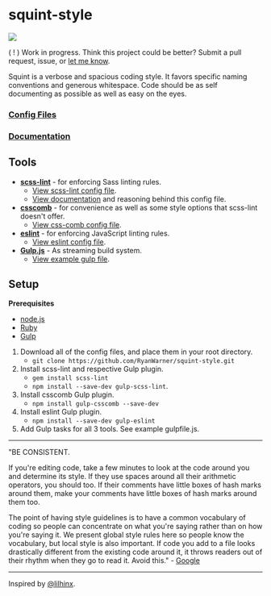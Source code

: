 # squint-style
![](http://squint-style.guide/images/squinty-face-small.svg)

( ! ) Work in progress. Think this project could be better? Submit a pull request, issue, or [let me know](http://twitter.com/_rywar).

Squint is a verbose and spacious coding style. It favors specific naming conventions and generous whitespace. Code should be as self documenting as possible as well as easy on the eyes.

### [Config Files](https://github.com/RyanWarner/squint-style/tree/master/config-files)
### [Documentation](https://github.com/RyanWarner/squint-style/tree/master/docs)

## Tools
* **[scss-lint]()** - for enforcing Sass linting rules.
	* [View scss-lint config file](https://github.com/RyanWarner/squint-style/blob/master/config-files/scss-linting-config.yml).
	* [View documentation](https://github.com/RyanWarner/squint-style/blob/master/docs/scss-linting-documentation.md) and reasoning behind this config file.
* **[csscomb]()** - for convenience as well as some style options that scss-lint doesn't offer.
	* [View css-comb config file](https://github.com/RyanWarner/squint-style/blob/master/config-files/.csscomb.json).
* **[eslint]()** - for enforcing JavaScript linting rules.
	* [View eslint config file]().
* **[Gulp.js]()** - As streaming build system.
	* [View example gulp file]().

## Setup

**Prerequisites**

- [node.js](http://nodejs.org/)
- [Ruby](https://www.ruby-lang.org/en/)
- [Gulp](https://github.com/gulpjs/gulp/)


1. Download all of the config files, and place them in your root directory.
	* `git clone https://github.com/RyanWarner/squint-style.git`
2. Install scss-lint and respective Gulp plugin.
	* `gem install scss-lint`
	* `npm install --save-dev gulp-scss-lint`.
3. Install csscomb Gulp plugin.
	* `npm install gulp-csscomb --save-dev`
4. Install eslint Gulp plugin.
	* `npm install --save-dev gulp-eslint`
5. Add Gulp tasks for all 3 tools. See example gulpfile.js.

- - -

"BE CONSISTENT.

If you're editing code, take a few minutes to look at the code around you and determine its style. If they use spaces around all their arithmetic operators, you should too. If their comments have little boxes of hash marks around them, make your comments have little boxes of hash marks around them too.

The point of having style guidelines is to have a common vocabulary of coding so people can concentrate on what you're saying rather than on how you're saying it. We present global style rules here so people know the vocabulary, but local style is also important. If code you add to a file looks drastically different from the existing code around it, it throws readers out of their rhythm when they go to read it. Avoid this." - [Google](https://google-styleguide.googlecode.com/svn/trunk/javascriptguide.xml)

- - -
Inspired by [@lilhinx](http://twitter.com/lilhinx).